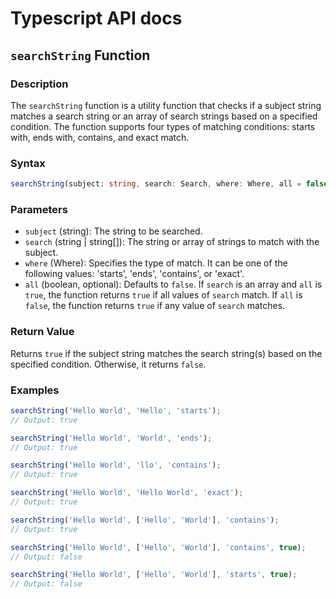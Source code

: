 # Typescript API docs

## `searchString` Function

### Description

The `searchString` function is a utility function that checks if a subject string matches a search string or an array of search strings based on a specified condition. The function supports four types of matching conditions: starts with, ends with, contains, and exact match.

### Syntax

```typescript
searchString(subject: string, search: Search, where: Where, all = false): boolean
```

### Parameters

- `subject` (string): The string to be searched.
- `search` (string | string[]): The string or array of strings to match with the subject.
- `where` (Where): Specifies the type of match. It can be one of the following values: 'starts', 'ends', 'contains', or 'exact'.
- `all` (boolean, optional): Defaults to `false`. If `search` is an array and `all` is `true`, the function returns `true` if all values of `search` match. If `all` is `false`, the function returns `true` if any value of `search` matches.

### Return Value

Returns `true` if the subject string matches the search string(s) based on the specified condition. Otherwise, it returns `false`.

### Examples

```typescript
searchString('Hello World', 'Hello', 'starts');
// Output: true

searchString('Hello World', 'World', 'ends');
// Output: true

searchString('Hello World', 'llo', 'contains');
// Output: true

searchString('Hello World', 'Hello World', 'exact');
// Output: true

searchString('Hello World', ['Hello', 'World'], 'contains');
// Output: true

searchString('Hello World', ['Hello', 'World'], 'contains', true);
// Output: false

searchString('Hello World', ['Hello', 'World'], 'starts', true);
// Output: false
```
